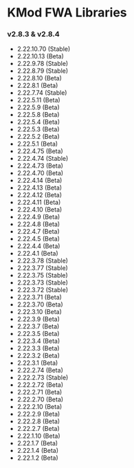 # KMod FWA Libraries 

### v2.8.3 & v2.8.4

* 2.22.10.70 (Stable)
* 2.22.10.13 (Beta)
* 2.22.9.78 (Stable)
* 2.22.8.79 (Stable)
* 2.22.8.10 (Beta)
* 2.22.8.1 (Beta)
* 2.22.7.74 (Stable)
* 2.22.5.11 (Beta)
* 2.22.5.9 (Beta)
* 2.22.5.8 (Beta)
* 2.22.5.4 (Beta)
* 2.22.5.3 (Beta)
* 2.22.5.2 (Beta)
* 2.22.5.1 (Beta)
* 2.22.4.75 (Beta)
* 2.22.4.74 (Stable)
* 2.22.4.73 (Beta)
* 2.22.4.70 (Beta)
* 2.22.4.14 (Beta)
* 2.22.4.13 (Beta)
* 2.22.4.12 (Beta)
* 2.22.4.11 (Beta)
* 2.22.4.10 (Beta)
* 2.22.4.9 (Beta)
* 2.22.4.8 (Beta)
* 2.22.4.7 (Beta)
* 2.22.4.5 (Beta)
* 2.22.4.4 (Beta)
* 2.22.4.1 (Beta)
* 2.22.3.78 (Stable)
* 2.22.3.77 (Stable)
* 2.22.3.75 (Stable)
* 2.22.3.73 (Stable)
* 2.22.3.72 (Stable)
* 2.22.3.71 (Beta)
* 2.22.3.70 (Beta)
* 2.22.3.10 (Beta)
* 2.22.3.9 (Beta)
* 2.22.3.7 (Beta)
* 2.22.3.5 (Beta)
* 2.22.3.4 (Beta)
* 2.22.3.3 (Beta)
* 2.22.3.2 (Beta)
* 2.22.3.1 (Beta)
* 2.22.2.74 (Beta)
* 2.22.2.73 (Stable)
* 2.22.2.72 (Beta)
* 2.22.2.71 (Beta)
* 2.22.2.70 (Beta)
* 2.22.2.10 (Beta)
* 2.22.2.9 (Beta)
* 2.22.2.8 (Beta)
* 2.22.2.7 (Beta)
* 2.22.1.10 (Beta)
* 2.22.1.7 (Beta)
* 2.22.1.4 (Beta)
* 2.22.1.2 (Beta)
